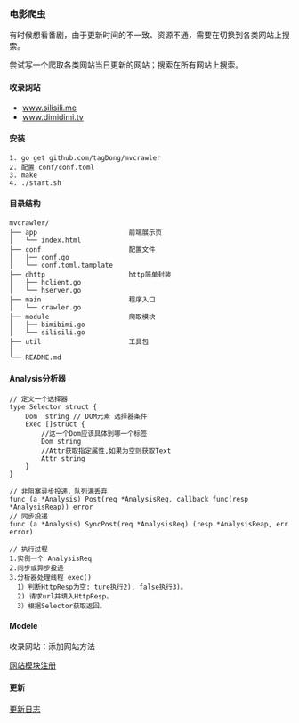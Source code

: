 ### 电影爬虫

有时候想看番剧，由于更新时间的不一致、资源不通，需要在切换到各类网站上搜索。

尝试写一个爬取各类网站当日更新的网站；搜索在所有网站上搜索。

#### 收录网站

- www.silisili.me
- www.dimidimi.tv

#### 安装

```
1. go get github.com/tagDong/mvcrawler
2. 配置 conf/conf.toml
3. make 
4. ./start.sh  
```

#### 目录结构
```
mvcrawler/
├── app                       前端展示页   
│   └── index.html     
├── conf                      配置文件
│   |── conf.go       
│   └── conf.toml.tamplate   
├── dhttp                     http简单封装
│   ├── hclient.go    
│   └── hserver.go  
├── main                      程序入口
│   └── crawler.go 
├── module                    爬取模块
│   ├── bimibimi.go
│   └── silisili.go
├── util                      工具包
│  
└── README.md
```

#### Analysis分析器

```
// 定义一个选择器
type Selector struct {
	Dom  string // DOM元素 选择器条件
	Exec []struct {
		//这一个Dom应该具体到哪一个标签
		Dom string
		//Attr获取指定属性,如果为空则获取Text
		Attr string
	}
}

// 非阻塞异步投递，队列满丢弃
func (a *Analysis) Post(req *AnalysisReq, callback func(resp *AnalysisReap)) error
// 同步投递
func (a *Analysis) SyncPost(req *AnalysisReq) (resp *AnalysisReap, err error)

// 执行过程
1.实例一个 AnalysisReq
2.同步或异步投递
3.分析器处理线程 exec()
  1）判断HttpResp为空: ture执行2), false执行3)。
  2) 请求url并填入HttpResp。
  3）根据Selector获取返回。
```

#### Modele

收录网站：添加网站方法

[网站模块注册](./module/README.md)

#### 更新

[更新日志](./UPDATE.md)

